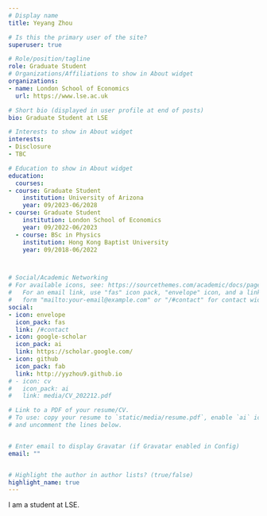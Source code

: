 ```yaml
---
# Display name
title: Yeyang Zhou

# Is this the primary user of the site?
superuser: true

# Role/position/tagline
role: Graduate Student
# Organizations/Affiliations to show in About widget
organizations:
- name: London School of Economics
  url: https://www.lse.ac.uk

# Short bio (displayed in user profile at end of posts)
bio: Graduate Student at LSE

# Interests to show in About widget
interests:
- Disclosure
- TBC

# Education to show in About widget
education:
  courses:
- course: Graduate Student
    institution: University of Arizona
    year: 09/2023-06/2028
- course: Graduate Student
    institution: London School of Economics
    year: 09/2022-06/2023
  - course: BSc in Physics
    institution: Hong Kong Baptist University  
    year: 09/2018-06/2022



# Social/Academic Networking
# For available icons, see: https://sourcethemes.com/academic/docs/page-builder/#icons
#   For an email link, use "fas" icon pack, "envelope" icon, and a link in the
#   form "mailto:your-email@example.com" or "/#contact" for contact widget.
social:
- icon: envelope
  icon_pack: fas
  link: /#contact
- icon: google-scholar
  icon_pack: ai
  link: https://scholar.google.com/
- icon: github
  icon_pack: fab
  link: http://yyzhou9.github.io
# - icon: cv
#   icon_pack: ai
#   link: media/CV_202212.pdf

# Link to a PDF of your resume/CV.
# To use: copy your resume to `static/media/resume.pdf`, enable `ai` icons in `params.toml`, 
# and uncomment the lines below.


# Enter email to display Gravatar (if Gravatar enabled in Config)
email: "" 


# Highlight the author in author lists? (true/false)
highlight_name: true
---
```

I am a student at LSE.


